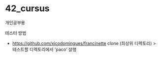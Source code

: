# 42_cursus

개인공부용

테스터 방법
- https://github.com/xicodomingues/francinette clone (최상위 디렉토리) > 테스트할 디렉토리에서 'paco' 살행
